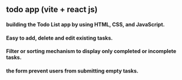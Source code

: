 ## todo app (vite + react js)
#### building the Todo List app by using HTML, CSS, and JavaScript.
#### Easy to add, delete and edit existing tasks.
#### Filter or sorting mechanism to display only completed or incomplete tasks.
#### the form prevent users from submitting empty tasks.
